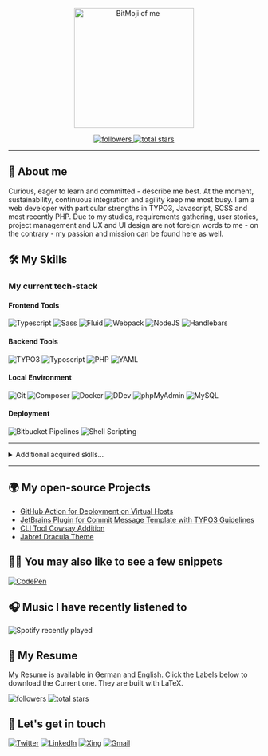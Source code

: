 <p align="center">
    <img src="assets/images/100_me.png" alt="BitMoji of me" width="240px">
</p>

<p align="center">
    <a href="https://github.com/inf166?tab=followers">
        <img alt="followers" title="Follow me on Github" src="https://custom-icon-badges.herokuapp.com/github/followers/inf166?color=236ad3&labelColor=1155ba&style=for-the-badge&logo=person-add&label=Followers&logoColor=white"/>
    </a>
    <a href="https://github.com/inf166?tab=repositories&sort=stargazers">
        <img alt="total stars" title="Total stars on GitHub" src="https://custom-icon-badges.herokuapp.com/badge/dynamic/json?logo=star&color=55960c&labelColor=488207&label=Starred&style=for-the-badge&query=%24.stars&url=https://api.github-star-counter.workers.dev/user/inf166"/>
    </a>
</p>

---

## 🚀 About me

Curious, eager to learn and committed - describe me best. At the moment, sustainability, continuous integration and agility keep me most busy. I am a web developer with particular strengths in TYPO3, Javascript, SCSS and most recently PHP. Due to my studies, requirements gathering, user stories, project management and UX and UI design are not foreign words to me - on the contrary - my passion and mission can be found here as well.

## 🛠️ My Skills

### My current tech-stack

#### Frontend Tools

![Typescript](https://img.shields.io/badge/TypeScript-F7DF1E?style=for-the-badge&logo=typescript&logoColor=black)
![Sass](https://img.shields.io/static/v1?style=for-the-badge&message=Sass&color=CC6699&logo=Sass&logoColor=FFFFFF&label=)
![Fluid](https://img.shields.io/static/v1?style=for-the-badge&message=Fluid&color=222222&logo=TYPO3&logoColor=FF8700&label=)
![Webpack](https://img.shields.io/static/v1?style=for-the-badge&message=Webpack&color=222222&logo=Webpack&logoColor=8DD6F9&label=)
![NodeJS](https://img.shields.io/badge/Node.js-68b945?style=for-the-badge&logo=node.js&logoColor=white)
![Handlebars](https://img.shields.io/static/v1?style=for-the-badge&message=Handlebars&color=ff1f00&logo=Handlebars&logoColor=8DD6F9&label=)

#### Backend Tools

![TYPO3](https://img.shields.io/static/v1?style=for-the-badge&message=TYPO3&color=FF8700&logo=TYPO3&logoColor=white&label=)
![Typoscript](https://img.shields.io/static/v1?style=for-the-badge&message=Typoscript&color=222222&logo=TYPO3&logoColor=FF8700&label=)
![PHP](https://img.shields.io/static/v1?style=for-the-badge&message=PHP&color=777BB4&logo=PHP&logoColor=FFFFFF&label=)
![YAML](https://img.shields.io/static/v1?style=for-the-badge&message=YAML&color=777BB4&logo=YAML&logoColor=FFFFFF&label=)

#### Local Environment

![Git](https://img.shields.io/badge/GIT-E44C30?style=for-the-badge&logo=git&logoColor=white)
![Composer](https://img.shields.io/badge/Composer-bb9372?style=for-the-badge&logo=windows%20terminal&logoColor=white)
![Docker](https://img.shields.io/static/v1?style=for-the-badge&message=Docker&color=2496ED&logo=Docker&logoColor=FFFFFF&label=)
![DDev](https://img.shields.io/static/v1?style=for-the-badge&message=Ddev&color=2496ED&logo=Docker&logoColor=FFFFFF&label=)
![phpMyAdmin](https://img.shields.io/static/v1?style=for-the-badge&message=phpMyAdmin&color=6C78AF&logo=phpMyAdmin&logoColor=FFFFFF&label=)
![MySQL](https://img.shields.io/static/v1?style=for-the-badge&message=MySQL&color=4479A1&logo=MySQL&logoColor=FFFFFF&label=)

#### Deployment

![Bitbucket Pipelines](https://img.shields.io/badge/Bitbucket%20Pipelines-0747a6?style=for-the-badge&logo=bitbucket&logoColor=white)
![Shell Scripting](https://img.shields.io/badge/Shell_Script-121011?style=for-the-badge&logo=gnu-bash&logoColor=white)

---

<details>
<summary>Additional acquired skills...</summary>

#### Programming Languages

![Javascript](https://img.shields.io/badge/JavaScript-F7DF1E?style=for-the-badge&logo=javascript&logoColor=black)
![CSS](https://img.shields.io/badge/CSS-239120?&style=for-the-badge&logo=css3&logoColor=white)
![CSS3](https://img.shields.io/static/v1?style=for-the-badge&message=CSS3&color=1572B6&logo=CSS3&logoColor=FFFFFF&label=)
![HTML](https://img.shields.io/badge/HTML-239120?style=for-the-badge&logo=html5&logoColor=white)
![HTML5](https://img.shields.io/badge/HTML5-E34F26?style=for-the-badge&logo=html5&logoColor=white)
![Java](https://img.shields.io/badge/Java-ED8B00?style=for-the-badge&logo=java&logoColor=white)
![C](https://img.shields.io/badge/C-00599C?style=for-the-badge&logo=c&logoColor=white)
![Kotlin](https://img.shields.io/badge/Kotlin-0095D5?&style=for-the-badge&logo=kotlin&logoColor=white)
![Prolog](https://img.shields.io/badge/prolog-000000?style=for-the-badge&logo=prolog&logoColor=white)
![Markdown](https://img.shields.io/badge/Markdown-000000?style=for-the-badge&logo=markdown&logoColor=white)

#### Frameworks

![Vue.js](https://img.shields.io/static/v1?style=for-the-badge&message=Vue.js&color=222222&logo=Vue.js&logoColor=4FC08D&label=)
![React](https://img.shields.io/badge/React-20232A?style=for-the-badge&logo=react&logoColor=61DAFB)
![JQuery](https://img.shields.io/badge/jQuery-0769AD?style=for-the-badge&logo=jquery&logoColor=white)
![Bootstrap](https://img.shields.io/badge/Bootstrap-563D7C?style=for-the-badge&logo=bootstrap&logoColor=white)

#### Database

![MongoDB](https://img.shields.io/badge/MongoDB-4EA94B?style=for-the-badge&logo=mongodb&logoColor=white)
![Oracle DB](https://img.shields.io/badge/Oracle-F80000?style=for-the-badge&logo=Oracle&logoColor=white)

#### Linting

![prettier](https://img.shields.io/badge/prettier-1A2C34?style=for-the-badge&logo=prettier&logoColor=F7BA3E)
![eslint](https://img.shields.io/badge/eslint-3A33D1?style=for-the-badge&logo=eslint&logoColor=white)

#### Hosting, Prototyping and Deployment

![Heroku](https://img.shields.io/badge/Heroku-430098?style=for-the-badge&logo=heroku&logoColor=white)
![Netlify](https://img.shields.io/badge/Netlify-00C7B7?style=for-the-badge&logo=netlify&logoColor=white)
![GitHub Actions](https://img.shields.io/badge/GitHub%20Actions-100000?style=for-the-badge&logo=github&logoColor=white)
![Espressif](https://img.shields.io/badge/espressif-E7352C?style=for-the-badge&logo=espressif&logoColor=white)
![Raspberry Pi](https://img.shields.io/badge/Raspberry%20Pi-A22846?style=for-the-badge&logo=Raspberry%20Pi&logoColor=whit)

#### Graphical Design

![Figma](https://img.shields.io/badge/Figma-9d56f8?style=for-the-badge&logo=figma&logoColor=white)
![Inkscape](https://img.shields.io/badge/Inkscape-000000?style=for-the-badge&logo=Inkscape&logoColor=white)
![GIMP](https://img.shields.io/badge/gimp-5C5543?style=for-the-badge&logo=gimp&logoColor=white)

#### EDV and Writing

![Microsoft Excel](https://img.shields.io/static/v1?style=for-the-badge&message=Microsoft+Excel&color=217346&logo=Microsoft+Excel&logoColor=FFFFFF&label=)
![Microsoft Powerpoint](https://img.shields.io/badge/Microsoft_PowerPoint-B7472A?style=for-the-badge&logo=microsoft-powerpoint&logoColor=white)
![Microsoft Word](https://img.shields.io/badge/Microsoft_Word-2B579A?style=for-the-badge&logo=microsoft-word&logoColor=white)
![LaTeX](https://img.shields.io/badge/LaTeX-2B579A?style=for-the-badge&logo=latex&logoColor=white)
![Overleaf](https://img.shields.io/badge/Overleaf-47A141?style=for-the-badge&logo=Overleaf&logoColor=white)

#### Modelling and Projectmanagement

![Miro](https://img.shields.io/static/v1?style=for-the-badge&message=Miro&color=050038&logo=Miro&logoColor=FFFFFF&label=)
![Trello](https://img.shields.io/badge/Trello-0052CC?style=for-the-badge&logo=trello&logoColor=white)
![SAFe](https://img.shields.io/badge/Scaled_Agile_Framework-0052CC?style=for-the-badge&logo=trello&logoColor=white)
![UML](https://img.shields.io/static/v1?style=for-the-badge&message=UML-Modellierung&color=F08705&logo=diagrams.net&logoColor=FFFFFF&label=)

## ✨ Future Skills to acquire:

1. ![Gitlab Deployment](https://img.shields.io/badge/GitLab%20Inherited%20Deployment-330F63?style=for-the-badge&logo=gitlab&logoColor=white)
2. ![AWS Cloud](https://img.shields.io/badge/Amazon_AWS-232F3E?style=for-the-badge&logo=amazon-aws&logoColor=white)
3. ![Jira](https://img.shields.io/badge/Jira-0052CC?style=for-the-badge&logo=Jira&logoColor=white)
4. ![NeoVim](https://img.shields.io/badge/NeoVim-%2357A143.svg?&style=for-the-badge&logo=neovim&logoColor=white)

## ⚙️ My Gear

![](https://img.shields.io/badge/Apple-MacBook_Pro_2013-999999?style=for-the-badge&logo=apple&logoColor=white)
![](https://img.shields.io/badge/Pop_OS!-48B9C7?style=for-the-badge&logo=popos&logoColor=white)
![](https://img.shields.io/badge/Windows-Surface_Pro_4-0078D6?style=for-the-badge&logo=windows&logoColor=white)

#### IDE's I use

![PhpStorm](https://img.shields.io/static/v1?style=for-the-badge&message=PhpStorm&color=999999&logo=PhpStorm&logoColor=FFFFFF&label=)
![Visual Studio Code](https://img.shields.io/badge/Visual_Studio_Code-0078D4?style=for-the-badge&logo=visual%20studio%20code&logoColor=white)

#### Terminal Emulator

![iTerm2](https://img.shields.io/badge/iTerm2-ZSH_with_oh_my_zsh_plugins-999999?style=for-the-badge&logo=iTerm2&logoColor=white)
![Windows Terminal](https://img.shields.io/badge/Windows_Terminal-ZSH_with_oh_my_zsh_plugins-0078D6?style=for-the-badge&logo=windows%20terminal&logoColor=white)

</details>

---

## 🌍 My open-source Projects

- [GitHub Action for Deployment on Virtual Hosts](https://github.com/Inf166/action-sshpass-rsync)
- [JetBrains Plugin for Commit Message Template with TYPO3 Guidelines](https://github.com/Inf166/plugin-phpstorm-typo3-commit-template)
- [CLI Tool Cowsay Addition](https://github.com/Inf166/cli-tool-alpacasay)
- [Jabref Dracula Theme](https://github.com/Inf166/theme-jabref-dracula)

## 👨‍💻 You may also like to see a few snippets

[![CodePen](https://img.shields.io/static/v1?style=for-the-badge&message=CodePen&color=000000&logo=CodePen&logoColor=FFFFFF&label=)](https://codepen.io/maispace)

## 🎧 Music I have recently listened to

![Spotify recently played](https://spotify-recently-played-readme.vercel.app/api?user=joelisda&count=3&width=1000)

## 📘 My Resume

My Resume is available in German and English. Click the Labels below to download the Current one.
They are built with LaTeX.

<p align="left">
    <a href="https://github.com/Inf166/curriculum_vitae/raw/languages/english/download/mai-joel_maximilian-curriculum_vitae.pdf">
        <img alt="followers" title="Follow me on Github" src="https://img.shields.io/badge/English-%2307F.svg?style=for-the-badge&logo=GitHub&logoColor=white)"/>
    </a>
    <a href="https://github.com/Inf166/curriculum_vitae/raw/languages/german/download/mai-joel_maximilian-curriculum_vitae.pdf">
        <img alt="total stars" title="Total stars on GitHub" src="https://img.shields.io/badge/German-%23FF0.svg?style=for-the-badge&logo=GitHub&logoColor=black"/>
    </a>
</p>

## 🔗 Let's get in touch

[![Twitter](https://img.shields.io/badge/Twitter-1DA1F2?style=for-the-badge&logo=twitter&logoColor=white)](https://twitter.com/MaispaceDe)
[![LinkedIn](https://img.shields.io/badge/Linked_In-0077B5?style=for-the-badge&logo=LinkedIn&logoColor=white)](https://www.linkedin.com/in/jo%C3%ABl-maximilian-mai-18b9991ba/)
[![Xing](https://img.shields.io/static/v1?style=for-the-badge&message=Xing&color=006567&logo=Xing&logoColor=FFFFFF&label=)](https://www.xing.com/profile/JoelMaximilian_Mai/cv)
[![Gmail](https://img.shields.io/badge/Gmail-D14836?style=for-the-badge&logo=Gmail&logoColor=white)](mailto:joel@maispace.de)
